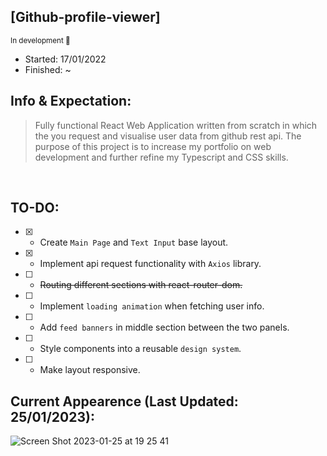## [Github-profile-viewer]
<sub>In development :paw_prints:</sub>
<br/>
* Started: 17/01/2022<br />
* Finished: ~ <br/>

## Info & Expectation:
> Fully functional React Web Application written from scratch in which the you request and visualise user data from github rest api.
The purpose of this project is to increase my portfolio on web development and further refine my
Typescript and CSS skills.

<br />

## TO-DO:
- [x] - Create `Main Page` and `Text Input` base layout.
- [x] - Implement api request functionality with `Axios` library.
- [ ] - ~~Routing different sections with react-router-dom.~~
- [ ] - Implement `loading animation` when fetching user info.
- [ ] - Add `feed banners` in middle section between the two panels.
- [ ] - Style components into a reusable `design system`.
- [ ] - Make layout responsive.

## Current Appearence (Last Updated: 25/01/2023):
![Screen Shot 2023-01-25 at 19 25 41](https://user-images.githubusercontent.com/115833152/214716085-585e9d94-be77-411e-8a97-e1e1250b4fc1.png)
